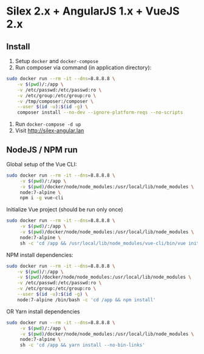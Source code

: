 # Silex 2.x + AngularJS 1.x + VueJS 2.x

## Install

1. Setup `docker` and `docker-compose`
1. Run composer via command (in application directory): 
```bash
sudo docker run --rm -it --dns=8.8.8.8 \
    -v $(pwd)/:/app \
    -v /etc/passwd:/etc/passwd:ro \
    -v /etc/group:/etc/group:ro \
    -v /tmp/composer:/composer \
    --user $(id -u):$(id -g) \
    composer install --no-dev --ignore-platform-reqs --no-scripts
```
1. Run `docker-compose -d up`
1. Visit http://silex-angular.lan

## NodeJS / NPM run

Global setup of the Vue CLI:

```bash
sudo docker run --rm -it --dns=8.8.8.8 \
     -v $(pwd)/:/app \
     -v $(pwd)/docker/node/node_modules:/usr/local/lib/node_modules \
     node:7-alpine \
     npm i -g vue-cli
```

Initialize Vue project (should be run only once)

```bash
sudo docker run --rm -it --dns=8.8.8.8 \
     -v $(pwd)/:/app \
     -v $(pwd)/docker/node/node_modules:/usr/local/lib/node_modules \
     node:7-alpine \
     sh -c 'cd /app && /usr/local/lib/node_modules/vue-cli/bin/vue init webpack-simple ./'
```

NPM install dependencies:

```bash
sudo docker run --rm -it --dns=8.8.8.8 \
    -v $(pwd)/:/app \
    -v $(pwd)/docker/node/node_modules:/usr/local/lib/node_modules \
    -v /etc/passwd:/etc/passwd:ro \
    -v /etc/group:/etc/group:ro \
    --user $(id -u):$(id -g) \
    node:7-alpine /bin/bash -c 'cd /app && npm install'
```

OR Yarn install dependencies

```bash
sudo docker run --rm -it --dns=8.8.8.8 \
     -v $(pwd)/:/app \
     -v $(pwd)/docker/node/node_modules:/usr/local/lib/node_modules \
     node:7-alpine \
     sh -c 'cd /app && yarn install --no-bin-links'
```